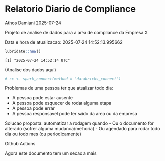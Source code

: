 # Relatorio Diario de Compliance
Athos Damiani
2025-07-24

Projeto de analise de dados para a area de compliance da Empresa X

Data e hora de atualizacao: 2025-07-24 14:52:13.995662

``` r
lubridate::now()
```

    [1] "2025-07-24 14:52:14 UTC"

(Analise dos dados aqui)

``` r
# sc <- spark_connect(method = "databricks_connect")
```

Problemas de uma pessoa ter que atualizar todo dia:

-   A pessoa pode estar ausente
-   A pessoa pode esquecer de rodar alguma etapa
-   A pessoa pode errar
-   A pessoa responsavel pode ter saido da area ou da empresa

Solucao proposta: automatizar a rodagem quando - Ou o documento for
alterado (sofrer alguma mudanca/melhoria) - Ou agendado para rodar todo
dia ou todo mes (ou periodicamente)

Github Actions

Agora este documento tem um secao a mais
